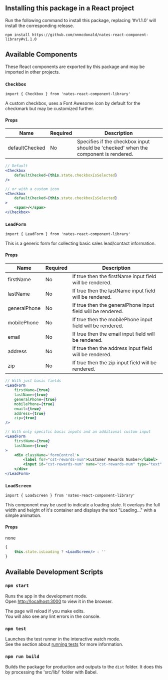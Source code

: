 ## Installing this package in a React project

Run the following command to install this package, replacing '#v1.1.0' will install the corresponding release.

```
npm install https://github.com/nnmcdonald/nates-react-component-library#v1.1.0
```

## Available Components

These React components are exported by this package and may be imported in other projects.

### `Checkbox`
```
import { Checkbox } from 'nates-react-component-library'
```

A custom checkbox, uses a Font Awesome icon by default for the checkmark but may be customized further.

#### Props
| Name | Required | Description |
|------|----------|-------------|
| defaultChecked | No | Specifies if the checkbox input should be 'checked' when the component is rendered. |

```jsx
// Default
<Checkbox
    defaultChecked={this.state.checkboxIsSelected}
/>

// or with a custom icon
<Checkbox
    defaultChecked={this.state.checkboxIsSelected}
>
    <span>√</span>
</Checkbox>
```

### `LeadForm`
```
import { LeadForm } from 'nates-react-component-library'
```

This is a generic form for collecting basic sales lead/contact information.

#### Props
| Name | Required | Description |
|------|----------|-------------|
| firstName | No | If true then the firstName input field will be rendered. |
| lastName | No | If true then the lastName input field will be rendered. |
| generalPhone | No | If true then the generalPhone input field will be rendered. |
| mobilePhone | No | If true then the mobilePhone input field will be rendered. |
| email | No | If true then the email input field will be rendered. |
| address | No | If true then the address input field will be rendered. |
| zip | No | If true then the zip input field will be rendered. |

```jsx
// With just basic fields
<LeadForm
    firstName={true}
    lastName={true}
    generalPhone={true}
    mobilePhone={true}
    email={true}
    address={true}
    zip={true}
/>

// With only specific basic inputs and an additional custom input
<LeadForm
    firstName={true}
    lastName={true}
>
    <div className='formControl'>
        <label for="cst-rewards-num">Customer Rewards Number</label>
        <input id="cst-rewards-num" name="cst-rewards-num" type="text" />
    </div>
</LeadForm>
```

### `LoadScreen`
```
import { LoadScreen } from 'nates-react-component-library'
```

This component may be used to indicate a loading state. It overlays the full width and height of it's container and displays the text "Loading..." with a simple animation.

#### Props
none

```jsx
{
    this.state.isLoading ? <LoadScreen/> : ''
}
```

## Available Development Scripts

### `npm start`

Runs the app in the development mode.\
Open [http://localhost:3000](http://localhost:3000) to view it in the browser.

The page will reload if you make edits.\
You will also see any lint errors in the console.

### `npm test`

Launches the test runner in the interactive watch mode.\
See the section about [running tests](https://facebook.github.io/create-react-app/docs/running-tests) for more information.

### `npm run build`

Builds the package for production and outputs to the `dist` folder. It does this by processing the 'src/lib/' folder with Babel.
